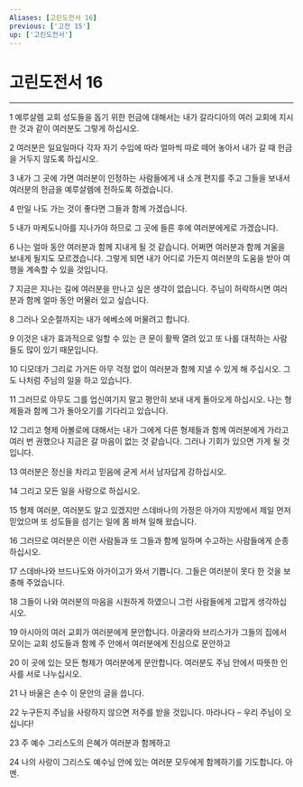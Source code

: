 ```yaml
---
Aliases: [고린도전서 16]
previous: ['고전 15']
up: ['고린도전서']
---
```

# 고린도전서 16

***


1 예루살렘 교회 성도들을 돕기 위한 헌금에 대해서는 내가 갈라디아의 여러 교회에 지시한 것과 같이 여러분도 그렇게 하십시오. 

2 여러분은 일요일마다 각자 자기 수입에 따라 얼마씩 따로 떼어 놓아서 내가 갈 때 헌금을 거두지 않도록 하십시오. 

3 내가 그 곳에 가면 여러분이 인정하는 사람들에게 내 소개 편지를 주고 그들을 보내서 여러분의 헌금을 예루살렘에 전하도록 하겠습니다. 

4 만일 나도 가는 것이 좋다면 그들과 함께 가겠습니다. 

5 내가 마케도니아를 지나가야 하므로 그 곳에 들른 후에 여러분에게로 가겠습니다. 

6 나는 얼마 동안 여러분과 함께 지내게 될 것 같습니다. 어쩌면 여러분과 함께 겨울을 보내게 될지도 모르겠습니다. 그렇게 되면 내가 어디로 가든지 여러분의 도움을 받아 여행을 계속할 수 있을 것입니다. 

7 지금은 지나는 길에 여러분을 만나고 싶은 생각이 없습니다. 주님이 허락하시면 여러분과 함께 얼마 동안 머물러 있고 싶습니다. 

8 그러나 오순절까지는 내가 에베소에 머물려고 합니다. 

9 이것은 내가 효과적으로 일할 수 있는 큰 문이 활짝 열려 있고 또 나를 대적하는 사람들도 많이 있기 때문입니다. 

10 디모데가 그리로 가거든 아무 걱정 없이 여러분과 함께 지낼 수 있게 해 주십시오. 그도 나처럼 주님의 일을 하고 있습니다. 

11 그러므로 아무도 그를 업신여기지 말고 평안히 보내 내게 돌아오게 하십시오. 나는 형제들과 함께 그가 돌아오기를 기다리고 있습니다. 

12 그리고 형제 아볼로에 대해서는 내가 그에게 다른 형제들과 함께 여러분에게 가라고 여러 번 권했으나 지금은 갈 마음이 없는 것 같습니다. 그러나 기회가 있으면 가게 될 것입니다. 

13 여러분은 정신을 차리고 믿음에 굳게 서서 남자답게 강하십시오. 

14 그리고 모든 일을 사랑으로 하십시오. 

15 형제 여러분, 여러분도 알고 있겠지만 스데바나의 가정은 아가야 지방에서 제일 먼저 믿었으며 또 성도들을 섬기는 일에 몸 바쳐 일해 왔습니다. 

16 그러므로 여러분은 이런 사람들과 또 그들과 함께 일하며 수고하는 사람들에게 순종하십시오. 

17 스데바나와 브드나도와 아가이고가 와서 기쁩니다. 그들은 여러분이 못다 한 것을 보충해 주었습니다. 

18 그들이 나와 여러분의 마음을 시원하게 하였으니 그런 사람들에게 고맙게 생각하십시오. 

19 아시아의 여러 교회가 여러분에게 문안합니다. 아굴라와 브리스가가 그들의 집에서 모이는 교회 성도들과 함께 주 안에서 여러분에게 진심으로 문안하고 

20 이 곳에 있는 모든 형제가 여러분에게 문안합니다. 여러분도 주님 안에서 따뜻한 인사를 서로 나누십시오. 

21 나 바울은 손수 이 문안의 글을 씁니다. 

22 누구든지 주님을 사랑하지 않으면 저주를 받을 것입니다. 마라나다 – 우리 주님이 오십니다! 

23 주 예수 그리스도의 은혜가 여러분과 함께하고 

24 나의 사랑이 그리스도 예수님 안에 있는 여러분 모두에게 함께하기를 기도합니다. 아멘.

